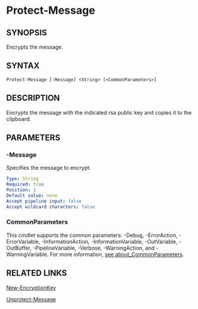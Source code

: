 # Protect-Message

## SYNOPSIS
Encrypts the message.

## SYNTAX
```
Protect-Message [-Message] <String> [<CommonParameters>]
```

## DESCRIPTION
Encrypts the message with the indicated rsa public key and copies it to the clipboard.
## PARAMETERS

### -Message
Specifies the message to encrypt.
```yaml
Type: String
Required: true
Position: 1
Default value: none
Accept pipeline input: false
Accept wildcard characters: false
```
### CommonParameters
This cmdlet supports the common parameters: -Debug, -ErrorAction, -ErrorVariable, -InformationAction, -InformationVariable, -OutVariable, -OutBuffer, -PipelineVariable, -Verbose, -WarningAction, and -WarningVariable. For more information, [see about_CommonParameters](https://docs.microsoft.com/pl-pl/powershell/module/microsoft.powershell.core/about/about_commonparameters).

## RELATED LINKS
[New-EncryptionKey](New-EncryptionKey.md)

[Unprotect-Message](Unprotect-Message.md)


